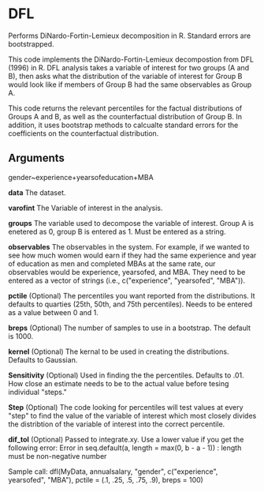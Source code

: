 # DFL
Performs DiNardo-Fortin-Lemieux decomposition in R. Standard errors are bootstrapped.

This code implements the DiNardo-Fortin-Lemieux decompostion from DFL (1996) in R. DFL analysis takes a variable of interest for two groups (A and B), then asks what the distribution of the variable of interest for Group B would look like if members of Group B had the same observables as Group A.

This code returns the relevant percentiles for the factual distributions of Groups A and B, as well as the counterfactual distribution of Group B. In addition, it uses bootstrap methods to calcualte standard errors for the coefficients on the counterfactual distribution.

## Arguments
gender~experience+yearsofeducation+MBA

**data**    The dataset.

**varofint**    The Variable of interest in the analysis.

**groups**    The variable used to decompose the variable of interest. Group A is enetered as 0, group B is entered as 1. Must be entered as a string.

**observables**    The observables in the system. For example, if we wanted to see how much women would earn if they had the same experience and year of education as men and completed MBAs at the same rate, our observables would be experience, yearsofed, and MBA. They need to be entered as a vector of strings (i.e., c("experience", "yearsofed", "MBA")).

**pctile**    (Optional) The percentiles you want reported from the distributions. It defaults to quarties (25th, 50th, and 75th percentiles). Needs to be entered as a value between 0 and 1.

**breps**   (Optional) The number of samples to use in a bootstrap. The default is 1000.

**kernel**    (Optional) The kernal to be used in creating the distributions. Defaults to Gaussian.

**Sensitivity**   (Optional) Used in finding the the percentiles. Defaults to .01. How close an estimate needs to be to the actual value before tesing individual "steps."

**Step**    (Optional) The code looking for percentiles will test values at every "step" to find the value of the variable of interest which most closely divides the distribtion of the variable of interest into the correct percentile.

**dif_tol**   (Optional) Passed to integrate.xy. Use a lower value if you get the following error:
 Error in seq.default(a, length = max(0, b - a - 1)) : 
  length must be non-negative number 

Sample call:
dfl(MyData, annualsalary, "gender", c("experience", yearsofed", "MBA"), pctile = (.1, .25, .5, .75, .9), breps = 100)
